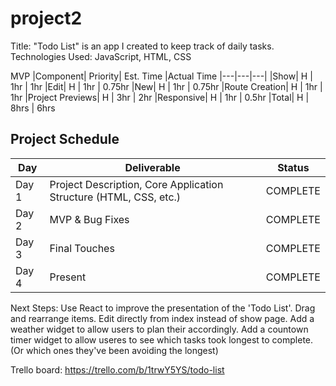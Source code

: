 # project2
Title: "Todo List" is an app I created to keep track of daily tasks.
Technologies Used: JavaScript, HTML, CSS

MVP
|Component|				Priority|	Est. Time	|Actual Time
|---|---|---|
|Show|                H |    1hr  |   1hr
|Edit|                H |    1hr  |   0.75hr
|New|                 H |    1hr  |   0.75hr
|Route Creation|      H |    1hr  |   1hr
|Project Previews|		H	|		3hr		|		2hr
|Responsive|				  H	|		1hr		|		0.5hr
|Total|				      	H	|		8hrs	|		6hrs

## Project Schedule

|  Day | Deliverable | Status
|---|---| ---|
|Day 1| Project Description, Core Application Structure (HTML, CSS, etc.) | COMPLETE
|Day 2| MVP & Bug Fixes | COMPLETE
|Day 3| Final Touches | COMPLETE
|Day 4| Present | COMPLETE


Next Steps:
Use React to improve the presentation of the 'Todo List'. Drag and rearrange items. Edit directly from index instead of show page.
Add a weather widget to allow users to plan their accordingly.
Add a countown timer widget to allow useres to see which tasks took longest to complete. (Or which ones they've been avoiding the longest)

Trello board: https://trello.com/b/1trwY5YS/todo-list
